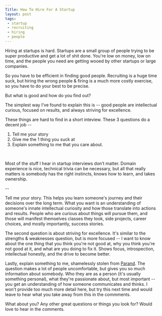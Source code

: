 ```yaml
---
Title: How To Hire For A Startup
layout: post
tags:
 - startup
 - recruiting
 - hiring
 - people
---
```


Hiring at startups is hard. Startups are a small group of people trying to be super productive and get a lot of shit done. You're low on money, low on time, and the people you need are getting wooed by other startups or large companies.

So you have to be efficient in finding good people. Recruiting is a huge time suck, but hiring the wrong people & firing is a much more costly exercise, so you have to do your best to be precise. 

But what is good and how do you find out?

The simplest way I've found to explain this is -- good people are intellectual curious, focused on results, and always striving for excellence.

These things are hard to find in a short inteview. These 3 questions do a decent job --

1.	Tell me your story
2.	Give me the 1 thing you suck at
3.	Explain something to me that you care about.

<br>

Most of the stuff I hear in startup interviews don’t matter. Domain experience is nice, technical trivia can be necessary, but all that really matters is somebody has the right instincts, knows how to learn, and takes ownership.

--

Tell me your story. This helps you learn someone's journey and their decisions over the long term. What you want is an understanding of someone's innate intellectual curiosity and how those translate into actions and results. People who are curious about things will pursue them, and those will manifest themselves classes they took, side projects, career choices, and mostly importantly, success stories.

The second question is about striving for excellence. It's similar to the strengths & weaknesses question, but is more focused -- I want to know about the one thing that you think you're not good at, why you think you're not good at it, and what are you doing to fix it. Shows focus, introspection, intellectual honestly, and the drive to become better.

Lastly, explain something to me, shamelessly stolen from [Parand](https://twitter.com/parand). The question makes a lot of people uncomfortable, but gives you so much information about somebody. Who they are as a person (it's usually something personal), what they're passionate about, but most important -- you get an understanding of how someone communicates and thinks. I won't provide too much more detail here, but try this next time and would leave to hear what you take away from this in the commments. 

What about you? Any other great questions or things you look for? Would love to hear in the comments.
